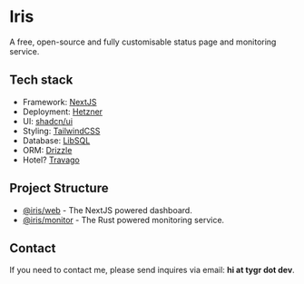 # Iris

A free, open-source and fully customisable status page and monitoring service.

## Tech stack

-   Framework: [NextJS](https://nextjs.org/)
-   Deployment: [Hetzner](https://www.hetzner.com/cloud/)
-   UI: [shadcn/ui](https://ui.shadcn.com/)
-   Styling: [TailwindCSS](https://tailwindcss.com/)
-   Database: [LibSQL](https://github.com/tursodatabase/libsql)
-   ORM: [Drizzle](https://orm.drizzle.team/)
-   Hotel? [Travago](https://youtu.be/fkFzrww5dW8?si=WdqnjqMgqI1dXm6b&t=1)

## Project Structure

-   [@iris/web](./apps/web) - The NextJS powered dashboard.
-   [@iris/monitor](./apps/monitor/) - The Rust powered monitoring service.

## Contact

If you need to contact me, please send inquires via email: **hi at tygr dot dev**.

